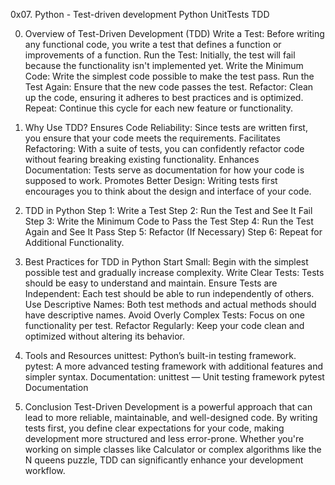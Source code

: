 0x07. Python - Test-driven development
Python
UnitTests
TDD

0. Overview of Test-Driven Development (TDD)
Write a Test: Before writing any functional code, you write a test that defines a function or improvements of a function.
Run the Test: Initially, the test will fail because the functionality isn't implemented yet.
Write the Minimum Code: Write the simplest code possible to make the test pass.
Run the Test Again: Ensure that the new code passes the test.
Refactor: Clean up the code, ensuring it adheres to best practices and is optimized.
Repeat: Continue this cycle for each new feature or functionality.

1. Why Use TDD?
Ensures Code Reliability: Since tests are written first, you ensure that your code meets the requirements.
Facilitates Refactoring: With a suite of tests, you can confidently refactor code without fearing breaking existing functionality.
Enhances Documentation: Tests serve as documentation for how your code is supposed to work.
Promotes Better Design: Writing tests first encourages you to think about the design and interface of your code.

2. TDD in Python
Step 1: Write a Test
Step 2: Run the Test and See It Fail
Step 3: Write the Minimum Code to Pass the Test
Step 4: Run the Test Again and See It Pass
Step 5: Refactor (If Necessary)
Step 6: Repeat for Additional Functionality.

3. Best Practices for TDD in Python
Start Small: Begin with the simplest possible test and gradually increase complexity.
Write Clear Tests: Tests should be easy to understand and maintain.
Ensure Tests are Independent: Each test should be able to run independently of others.
Use Descriptive Names: Both test methods and actual methods should have descriptive names.
Avoid Overly Complex Tests: Focus on one functionality per test.
Refactor Regularly: Keep your code clean and optimized without altering its behavior.

4. Tools and Resources
unittest: Python’s built-in testing framework.
pytest: A more advanced testing framework with additional features and simpler syntax.
Documentation:
unittest — Unit testing framework
pytest Documentation

5. Conclusion
Test-Driven Development is a powerful approach that can lead to more reliable, maintainable, and well-designed code. By writing tests first, you define clear expectations for your code, making development more structured and less error-prone. Whether you're working on simple classes like Calculator or complex algorithms like the N queens puzzle, TDD can significantly enhance your development workflow.
